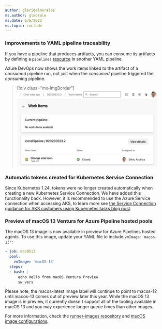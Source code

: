 ```yaml
---
author: gloridelmorales
ms.author: glmorale
ms.date: 6/6/2023
ms.topic: include
---
```


### Improvements to YAML pipeline traceability

If you have a pipeline that produces artifacts, you can consume its artifacts by defining a `pipelines` [resource](/azure/devops/pipelines/process/resources?#define-a-pipelines-resource) in another YAML pipeline.

Azure DevOps now shows the work items linked to the artifact of a _consumed_ pipeline run, not just when the _consumed_ pipeline triggered the _consuming_ pipeline.

> [!div class="mx-imgBorder"]
> ![Current pipeline image.](../../media/222-pipelines-01.png "image of current pipeline")

### Automatic tokens created for Kubernetes Service Connection

Since Kubernetes 1.24, tokens were no longer created automatically when creating a new Kubernetes Service Connection. We have added this functionality back. However, it is recommended to use the Azure Service connection when accessing AKS, to learn more see [the Service Connection guidance for AKS customers using Kubernetes tasks blog post](https://devblogs.microsoft.com/devops/service-connection-guidance-for-aks-customers-using-kubernetes-tasks/).

### Preview of macOS 13 Ventura for Azure Pipeline hosted pools 

The macOS 13 image is now available in preview for Azure Pipelines hosted agents. To use this image, update your YAML file to include `vmImage:'macos-13'`:  

```yaml
- job: macOS13
  pool:
    vmImage: 'macOS-13'
  steps:
  - bash: |
      echo Hello from macOS Ventura Preview
      sw_vers
```

Please note, the macos-latest image label will continue to point to macos-12 until macos-13 comes out of preview later this year. While the macOS 13 image is in preview, it currently doesn't support all of the tooling available in macOS 13 and you may experience longer queue times than other images. 

For more information, check the [runner-images repository](https://github.com/actions/runner-images/issues/6426) and [macOS image configurations](https://github.com/actions/runner-images/tree/main/images/macos).
